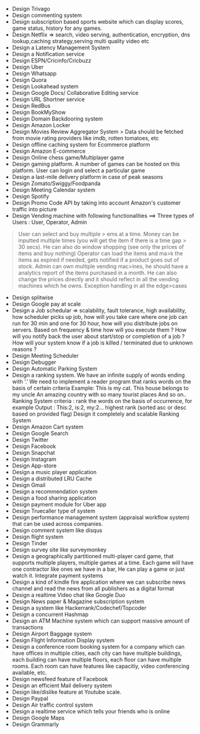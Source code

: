 - Design Trivago
- Design commenting system
- Design subscription based sports website which can display scores, game status, history for any games.
- Design Netflix => search, video serving, authentication, encryption, dns lookup,caching strategy,serving multi quality video etc
- Design a Latency Management System
- Design a Notification service
- Design ESPN/Cricinfo/Cricbuzz
- Design Uber
- Design Whatsapp
- Design Quora
- Design Lookahead system
- Design Google Docs/ Collaborative Editing service
- Design URL Shortner service
- Design RedBus
- Design BookMyShow
- Design Domain Backdooring system
- Design Amazon Locker
- Design Movies Review Aggregator System > Data should be fetched from movie rating providers like imdb, rotten tomatoes, etc
- Design offline caching system for Ecommerce platform
- Design Amazon E-commerce
- Design Online chess game/Multiplayer game
- Design gaming platform. A number of games can be hosted on this platform. User can login and select a particular game
- Design a last-mile delivery platform in case of peak seasons
- Design Zomato/Swiggy/Foodpanda
- Design Meeting Calendar system
- Design Spotify
- Design Promo Code API by taking into account Amazon's customer traffic into picture
- Design Vending machine with following functionalities ==> Three types of Users : User, Operator, Admin
 > User can select and buy multiple  > ems at a time. Money can be inputted multiple times (you will get the item if there is a time gap > 30 secs). He can also do window shopping (see only the prices of items and buy nothing)
> Operator can load the items and ma>k the items as expired if needed, gets notified if a product goes out of stock.
> Admin can own multiple vending mac>ines, he should have a analytics report of the items purchased in a month. He can also change the prices directly and it should reflect in all the vending machines which he owns.
> Exception handling in all the edge>cases
- Design splitwise
- Design Google pay at scale
- Design a Job schedular => scalability, fault tolerance, high availability, how scheduler picks up job, how will you take care where one job can run for 30 min and one for 30 hour, how will you distribute jobs on servers. Based on frequency & time how will you execute them ? How will you notify back the user about start/stop or completion of a job ? How will your system know if a job is killed / terminated due to unknown reasons ?
- Design Meeting Scheduler
- Design Debugger
- Design Automatic Parking System
- Design a ranking system. We have an infinite supply of words ending with ‘.’ We need to implement a reader program that ranks words on the basis of certain criteria Example: This is my cat. This house belongs to my uncle An amazing country with so many tourist places And so on.. Ranking System criteria : rank the words on the basis of occurrence, for example Output : This:2, is:2, my:2… highest rank (sorted asc or desc based on provided flag) Design it completely and scalable Ranking System
- Design Amazon Cart system
- Design Google Search
- Design Twitter
- Design Facebook
- Design Snapchat
- Design Instagram
- Design App-store
- Design a music player application
- Design a distributed LRU Cache
- Design Gmail
- Design a recommendation system
- Design a food sharing application
- Design payment module for Uber app
- Design Truecaller type of system
- Design performance management system (appraisal workflow system) that can be used across companies.
- Design comment system like disqus
- Design flight system
- Design Tinder
- Design survey site like surveymonkey
- Design a geographically partitioned multi-player card game, that supports multiple players, multiple games at a time. Each game will have one contractor like ones we have in a bar, He can play a game or just watch it. Integrate payment systems
- Design a kind of kindle fire application where we can subscribe news channel and read the news from all publishers as a digital format
- Design a realtime Video chat like Google Duo
- Design News paper & Magazine subscription system
- Design a system like Hackerrank/Codechef/Topcoder
- Design a concurrent Hashmap
- Design an ATM Machine system which can support massive amount of transactions
- Design Airport Baggage system
- Design Flight Information Display system
- Design a conference room booking system for a company which can have offices in multiple cities, each city can have multiple buildings, each building can have multiple floors, each floor can have multiple rooms. Each room can have features like capacitiy, video conferencing available, etc.
- Design newsfeed feature of Facebook
- Design an efficient Mail delivery system
- Design like/dislike feature at Youtube scale.
- Design Paypal
- Design Air traffic control system
- Design a realtime service which tells your friends who is online
- Design Google Maps
- Design Grammarly

